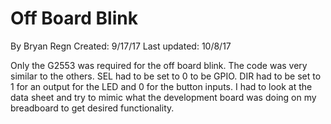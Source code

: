 # Off Board Blink
By Bryan Regn
Created: 9/17/17
Last updated: 10/8/17

Only the G2553 was required for the off board blink. The code was very similar to the others. 
SEL had to be set to 0 to be GPIO. DIR had to be set to 1 for an output for the LED and 0 for the button inputs. 
I had to look at the data sheet and try to mimic what the development board was doing on my breadboard to get desired functionality.  
